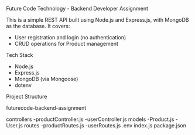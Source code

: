Future Code Technology - Backend Developer Assignment

This is a simple REST API built using Node.js and Express.js, with MongoDB as the database. It covers:

- User registration and login (no authentication)
- CRUD operations for Product management



Tech Stack

- Node.js
- Express.js
- MongoDB (via Mongoose)
- dotenv



Project Structure

futurecode-backend-assignment

controllers 
    -productController.js 
    -userController.js
models
    -Product.js
    -User.js
routes
    -productRoutes.js
    -userRoutes.js
.env
index.js
package.json

